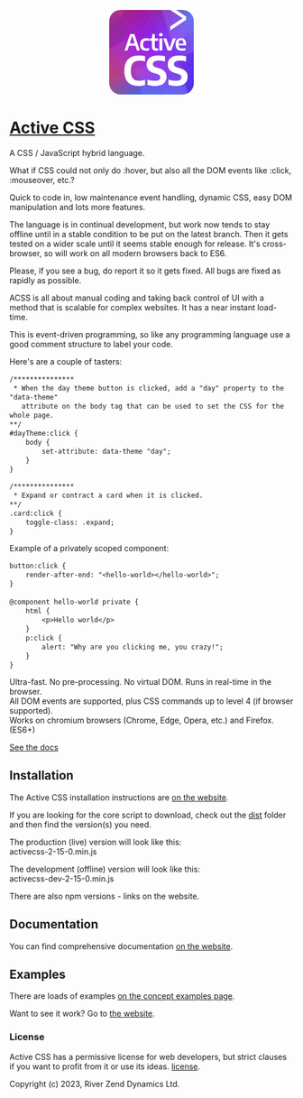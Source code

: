 <p align="center"><a href="https://activecss.org" target="_blank" rel="noopener noreferrer"><img src="https://github.com/Active-CSS/active-css/raw/master/logo/activecss-150.jpg" alt="Active CSS Logo" style="border-radius: 20px;"></a></p>


# [Active CSS](https://activecss.org/)

A CSS / JavaScript hybrid language.

What if CSS could not only do :hover, but also all the DOM events like :click, :mouseover, etc.?

Quick to code in, low maintenance event handling, dynamic CSS, easy DOM manipulation and lots more features.


The language is in continual development, but work now tends to stay offline until in a stable condition to be put on the latest branch. Then it gets tested on a wider scale until it seems stable enough for release. It's cross-browser, so will work on all modern browsers back to ES6.

Please, if you see a bug, do report it so it gets fixed. All bugs are fixed as rapidly as possible.

ACSS is all about manual coding and taking back control of UI with a method that is scalable for complex websites. It has a near instant load-time.

This is event-driven programming, so like any programming language use a good comment structure to label your code.

Here's are a couple of tasters:
```
/***************
 * When the day theme button is clicked, add a "day" property to the "data-theme"
   attribute on the body tag that can be used to set the CSS for the whole page.
**/
#dayTheme:click {
    body {
        set-attribute: data-theme "day";
    }
}
```

```
/***************
 * Expand or contract a card when it is clicked.
**/
.card:click {
    toggle-class: .expand;
}
```

Example of a privately scoped component:
```
button:click {
    render-after-end: "<hello-world></hello-world>";
}

@component hello-world private {
    html {
        <p>Hello world</p>
    }
    p:click {
        alert: "Why are you clicking me, you crazy!";
    }
}
```

Ultra-fast. No pre-processing. No virtual DOM. Runs in real-time in the browser.<br>
All DOM events are supported, plus CSS commands up to level 4 (if browser supported).<br>
Works on chromium browsers (Chrome, Edge, Opera, etc.) and Firefox. (ES6+)

[See the docs](https://activecss.org/)

## Installation

The Active CSS installation instructions are [on the website](https://activecss.org/manual/installation.html).

If you are looking for the core script to download, check out the [dist](https://github.com/Active-CSS/active-css/tree/master/dist) folder and then find the version(s) you need.

The production (live) version will look like this:<br>
activecss-2-15-0.min.js

The development (offline) version will look like this:<br>
activecss-dev-2-15-0.min.js

There are also npm versions - links on the website.

## Documentation

You can find comprehensive documentation [on the website](https://activecss.org).

## Examples

There are loads of examples [on the concept examples page](https://activecss.org/manual/examples.html).

Want to see it work? Go to [the website](https://activecss.org).

### License

Active CSS has a permissive license for web developers, but strict clauses if you want to profit from it or use its ideas. [license](./LICENSE).

Copyright (c) 2023, River Zend Dynamics Ltd.
